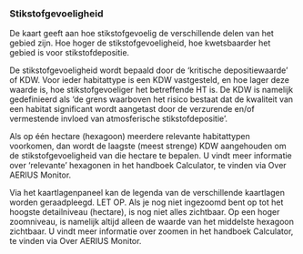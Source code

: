 ### Stikstofgevoeligheid

De kaart geeft aan hoe stikstofgevoelig de verschillende delen van het gebied zijn. Hoe hoger de stikstofgevoeligheid, hoe kwetsbaarder het gebied is voor stikstofdepositie.

De stikstofgevoeligheid wordt bepaald door de ‘kritische depositiewaarde’ of KDW. Voor ieder habitattype is een KDW vastgesteld, en hoe lager deze waarde is, hoe stikstofgevoeliger het betreffende HT is. De KDW is namelijk gedefinieerd als ‘de grens waarboven het risico bestaat dat de kwaliteit van een habitat significant wordt aangetast door de verzurende en/of vermestende invloed van atmosferische stikstofdepositie’.

Als op één hectare (hexagoon) meerdere relevante habitattypen voorkomen, dan wordt de laagste (meest strenge) KDW aangehouden om de stikstofgevoeligheid van die hectare te bepalen. U vindt meer informatie over ‘relevante’ hexagonen in het handboek Calculator, te vinden via Over AERIUS Monitor.

Via het kaartlagenpaneel kan de legenda van de verschillende kaartlagen worden geraadpleegd. LET OP. Als je nog niet ingezoomd bent op tot het hoogste detailniveau (hectare), is nog niet alles zichtbaar. Op een hoger zoomniveau, is namelijk altijd alleen de waarde van het middelste hexagoon zichtbaar. U vindt meer informatie over zoomen in het handboek Calculator, te vinden via Over AERIUS Monitor.
